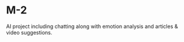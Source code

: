 # M-2
AI project including chatting along with emotion analysis and articles &amp; video suggestions.
